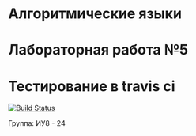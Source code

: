 # Алгоритмические языки
# Лабораторная работа №5
# Тестирование в travis ci
[![Build Status](https://travis-ci.org/alexshapran-as/Lab5-test.svg?branch=master)](https://travis-ci.org/alexshapran-as/Lab5-test)

Группа: ИУ8 - 24
